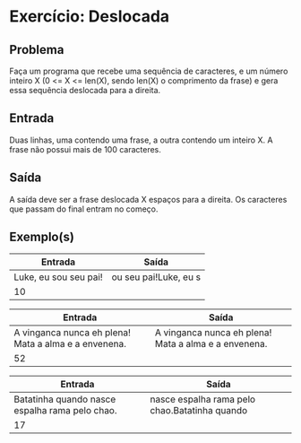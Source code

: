 Exercício: Deslocada
====================


Problema
--------

Faça um programa que recebe uma sequência de caracteres, e um número inteiro X (0 <= X <= len(X), sendo len(X) o comprimento da frase) e gera essa sequência deslocada para a direita.


Entrada
-------

Duas linhas, uma contendo uma frase, a outra contendo um inteiro X. A frase não possui mais de 100 caracteres.


Saída
-----

A saída deve ser a frase deslocada X espaços para a direita. Os caracteres que passam do final entram no começo.


Exemplo(s)
----------

| Entrada               | Saída                 |
|-----------------------|-----------------------|
| Luke, eu sou seu pai! | ou seu pai!Luke, eu s |
| 10                    |                       |

| Entrada                                              | Saída                                                |
|------------------------------------------------------|------------------------------------------------------|
| A vinganca nunca eh plena! Mata a alma e a envenena. | A vinganca nunca eh plena! Mata a alma e a envenena. |
| 52                                                   |                                                      |

| Entrada                                         | Saída                                          |
|-------------------------------------------------|------------------------------------------------|
| Batatinha quando nasce espalha rama pelo chao.  | nasce espalha rama pelo chao.Batatinha quando  |
| 17                                              |                                                |
